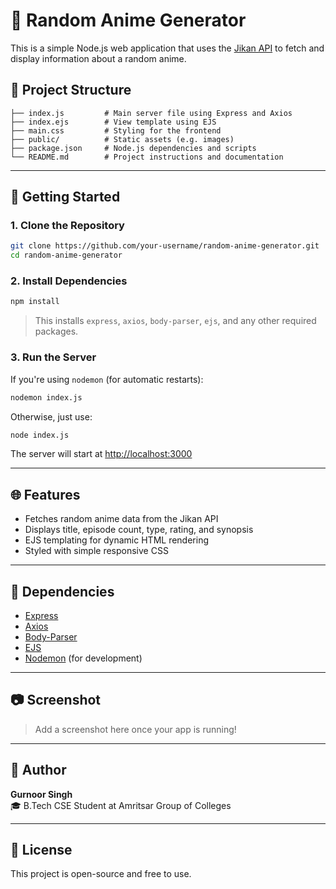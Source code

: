# 🎌 Random Anime Generator

This is a simple Node.js web application that uses the [Jikan API](https://jikan.moe) to fetch and display information about a random anime.

## 📁 Project Structure

```
├── index.js         # Main server file using Express and Axios
├── index.ejs        # View template using EJS
├── main.css         # Styling for the frontend
├── public/          # Static assets (e.g. images)
├── package.json     # Node.js dependencies and scripts
└── README.md        # Project instructions and documentation
```

---

## 🚀 Getting Started

### 1. Clone the Repository

```bash
git clone https://github.com/your-username/random-anime-generator.git
cd random-anime-generator
```

### 2. Install Dependencies

```bash
npm install
```

> This installs `express`, `axios`, `body-parser`, `ejs`, and any other required packages.

### 3. Run the Server

If you're using `nodemon` (for automatic restarts):

```bash
nodemon index.js
```

Otherwise, just use:

```bash
node index.js
```

The server will start at [http://localhost:3000](http://localhost:3000)

---

## 🌐 Features

- Fetches random anime data from the Jikan API
- Displays title, episode count, type, rating, and synopsis
- EJS templating for dynamic HTML rendering
- Styled with simple responsive CSS

---

## 🧰 Dependencies

- [Express](https://www.npmjs.com/package/express)
- [Axios](https://www.npmjs.com/package/axios)
- [Body-Parser](https://www.npmjs.com/package/body-parser)
- [EJS](https://www.npmjs.com/package/ejs)
- [Nodemon](https://www.npmjs.com/package/nodemon) (for development)

---

## 📷 Screenshot

> Add a screenshot here once your app is running!

---

## 👤 Author

**Gurnoor Singh**  
🎓 B.Tech CSE Student at Amritsar Group of Colleges

---

## 📄 License

This project is open-source and free to use.
